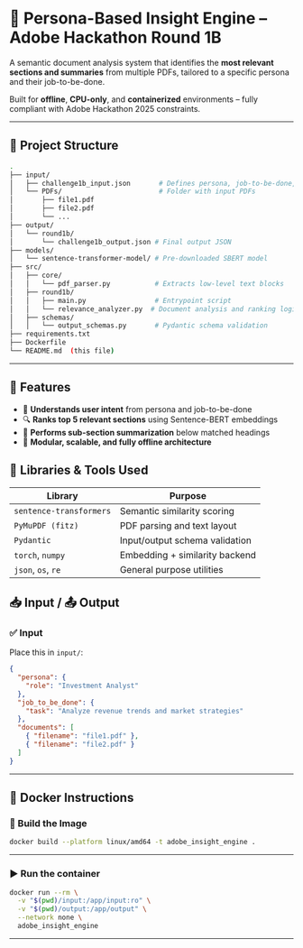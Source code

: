 # 🧠 Persona-Based Insight Engine – Adobe Hackathon Round 1B

A semantic document analysis system that identifies the **most relevant sections and summaries** from multiple PDFs, tailored to a specific persona and their job-to-be-done.

Built for **offline**, **CPU-only**, and **containerized** environments – fully compliant with Adobe Hackathon 2025 constraints.

---

## 📂 Project Structure

```bash
.
├── input/
│   ├── challenge1b_input.json       # Defines persona, job-to-be-done, and PDFs
│   └── PDFs/                        # Folder with input PDFs
│       ├── file1.pdf
│       ├── file2.pdf
│       └── ...
├── output/
│   └── round1b/
│       └── challenge1b_output.json # Final output JSON
├── models/
│   └── sentence-transformer-model/ # Pre-downloaded SBERT model
├── src/
│   ├── core/
│   │   └── pdf_parser.py           # Extracts low-level text blocks
│   ├── round1b/
│   │   ├── main.py                 # Entrypoint script
│   │   └── relevance_analyzer.py  # Document analysis and ranking logic
│   ├── schemas/
│   │   └── output_schemas.py       # Pydantic schema validation
├── requirements.txt
├── Dockerfile
└── README.md  (this file)

```
---
## 🚀 Features

- 🤖 **Understands user intent** from persona and job-to-be-done  
- 🔍 **Ranks top 5 relevant sections** using Sentence-BERT embeddings  
- 🧠 **Performs sub-section summarization** below matched headings  
- 🧩 **Modular, scalable, and fully offline architecture**

## 🧰 Libraries & Tools Used

| Library              | Purpose                          |
|----------------------|----------------------------------|
| `sentence-transformers` | Semantic similarity scoring      |
| `PyMuPDF (fitz)`         | PDF parsing and text layout     |
| `Pydantic`               | Input/output schema validation  |
| `torch`, `numpy`         | Embedding + similarity backend  |
| `json`, `os`, `re`       | General purpose utilities       |

## 📥 Input / 📤 Output

### ✅ Input

Place this in `input/`:

```json
{
  "persona": {
    "role": "Investment Analyst"
  },
  "job_to_be_done": {
    "task": "Analyze revenue trends and market strategies"
  },
  "documents": [
    { "filename": "file1.pdf" },
    { "filename": "file2.pdf" }
  ]
}
```
---
## 🐳 Docker Instructions

### 🔨 Build the Image

```bash
docker build --platform linux/amd64 -t adobe_insight_engine .
```
---
### ▶ Run the container

```bash
docker run --rm \
  -v "$(pwd)/input:/app/input:ro" \
  -v "$(pwd)/output:/app/output" \
  --network none \
  adobe_insight_engine
```
---



